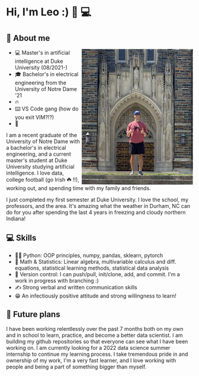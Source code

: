 # Hi, I'm Leo :) 🚀 💻


## :book: About me
<p align="center"><img align="right" width="300px" src="assets/chapel_selfie.png"></p>

- :computer: Master's in artificial intelligence at Duke University (08/2021-)
- :mortar_board: Bachelor's in electrical engineering from the University of Notre Dame '21
- :fire: 
- :keyboard: VS Code gang (how do you exit VIM?!?)
- :eyes: 

I am a recent graduate of the University of Notre Dame with a bachelor's in electrical engineering, and a current master's student at Duke University studying artificial intelligence. I love data, college football (go Irish ☘️ !!), working out, and spending time with my family and friends. 

I just completed my first semester at Duke University. I love the school, my professors, and the area. It's amazing what the weather in Durham, NC can do for you after spending the last 4 years in freezing and cloudy northern Indiana!


## 💻 Skills
- 👨‍💻 Python: OOP principles, numpy, pandas, sklearn, pytorch
- 🧮 Math & Statistics: Linear algebra, multivariable calculus and diff. equations, statistical learning methods, statistical data analysis 
- 💾 Version control: I can push/pull, init/clone, add, and commit. I'm a work in progress with branching :)
- ✍️ Strong verbal and written communication skills
- 😁 An infectiously positive attitude and strong willingness to learn!

## 🚀 Future plans

I have been working relentlessly over the past 7 months both on my own and in school to learn, practice, and become a better data scientist. I am building my github repositories so that everyone can see what I have been working on. I am currently looking for a 2022 data science summer internship to continue my learning process. I take tremendous pride in and ownership of my work, I'm a very fast learner, and I love working with people and being a part of something bigger than myself. 



<!--
**leocorelli/leocorelli** is a ✨ _special_ ✨ repository because its `README.md` (this file) appears on your GitHub profile.

Here are some ideas to get you started:

- 🔭 I’m currently working on ...
- 🌱 I’m currently learning ...
- 👯 I’m looking to collaborate on ...
- 🤔 I’m looking for help with ...
- 💬 Ask me about ...
- 📫 How to reach me: ...
- 😄 Pronouns: ...
- ⚡ Fun fact: ...
-->
